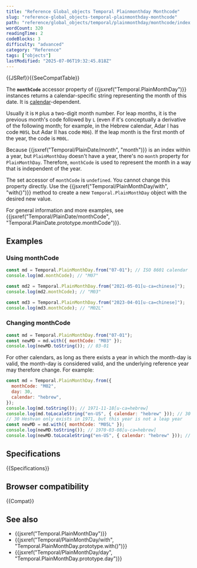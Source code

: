 ```yaml
---
title: "Reference Global_objects Temporal Plainmonthday Monthcode"
slug: "reference-global_objects-temporal-plainmonthday-monthcode"
path: "reference/global_objects/temporal/plainmonthday/monthcode/index.md"
wordCount: 320
readingTime: 2
codeBlocks: 3
difficulty: "advanced"
category: "Reference"
tags: ["objects"]
lastModified: "2025-07-06T19:32:45.818Z"
---
```



{{JSRef}}{{SeeCompatTable}}

The **`monthCode`** accessor property of {{jsxref("Temporal.PlainMonthDay")}} instances returns a calendar-specific string representing the month of this date. It is [calendar](/en-US/docs/Web/JavaScript/Reference/Global_Objects/Temporal#calendars)-dependent.

Usually it is `M` plus a two-digit month number. For leap months, it is the previous month's code followed by `L` (even if it's conceptually a derivative of the following month; for example, in the Hebrew calendar, Adar I has code `M05L` but Adar II has code `M06`). If the leap month is the first month of the year, the code is `M00L`.

Because {{jsxref("Temporal/PlainDate/month", "month")}} is an index within a year, but `PlainMonthDay` doesn't have a year, there's no `month` property for `PlainMonthDay`. Therefore, `monthCode` is used to represent the month in a way that is independent of the year.

The set accessor of `monthCode` is `undefined`. You cannot change this property directly. Use the {{jsxref("Temporal/PlainMonthDay/with", "with()")}} method to create a new `Temporal.PlainMonthDay` object with the desired new value.

For general information and more examples, see {{jsxref("Temporal/PlainDate/monthCode", "Temporal.PlainDate.prototype.monthCode")}}.

## Examples

### Using monthCode

```js
const md = Temporal.PlainMonthDay.from("07-01"); // ISO 8601 calendar
console.log(md.monthCode); // "M07"

const md2 = Temporal.PlainMonthDay.from("2021-05-01[u-ca=chinese]");
console.log(md2.monthCode); // "M03"

const md3 = Temporal.PlainMonthDay.from("2023-04-01[u-ca=chinese]");
console.log(md3.monthCode); // "M02L"
```

### Changing monthCode

```js
const md = Temporal.PlainMonthDay.from("07-01");
const newMD = md.with({ monthCode: "M03" });
console.log(newMD.toString()); // 03-01
```

For other calendars, as long as there exists a year in which the month-day is valid, the month-day is considered valid, and the underlying reference year may therefore change. For example:

```js
const md = Temporal.PlainMonthDay.from({
  monthCode: "M02",
  day: 30,
  calendar: "hebrew",
});
console.log(md.toString()); // 1971-11-18[u-ca=hebrew]
console.log(md.toLocaleString("en-US", { calendar: "hebrew" })); // 30 Heshvan
// 30 Heshvan only exists in 1971, but this year is not a leap year
const newMD = md.with({ monthCode: "M05L" });
console.log(newMD.toString()); // 1970-03-08[u-ca=hebrew]
console.log(newMD.toLocaleString("en-US", { calendar: "hebrew" })); // 30 Adar I
```

## Specifications

{{Specifications}}

## Browser compatibility

{{Compat}}

## See also

- {{jsxref("Temporal.PlainMonthDay")}}
- {{jsxref("Temporal/PlainMonthDay/with", "Temporal.PlainMonthDay.prototype.with()")}}
- {{jsxref("Temporal/PlainMonthDay/day", "Temporal.PlainMonthDay.prototype.day")}}
